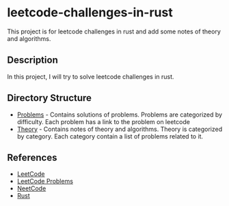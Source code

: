 # leetcode-challenges-in-rust

This project is for leetcode challenges in rust and add some notes of theory and algorithms.

## Description

In this project, I will try to solve leetcode challenges in rust.

## Directory Structure

- [Problems](./src/readme.md) - Contains solutions of problems. Problems are categorized by difficulty. Each problem has a link to the problem on leetcode
- [Theory](./theory/readme.md) - Contains notes of theory and algorithms. Theory is categorized by category. Each category contain a list of problems related to it.

## References

- [LeetCode](https://leetcode.com/)
- [LeetCode Problems](https://leetcode.com/problemset/all/)
- [NeetCode](https://neetcode.io/roadmap/)
- [Rust](https://www.rust-lang.org/)
